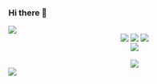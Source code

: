 ### Hi there 👋
<!-- 헤더 -->
<img src="https://capsule-render.vercel.app/api?type=waving&color=timeGradient&text=Welcome%20to%20seunIn's%20GitHub%20👋&animation=twinkling&fontSize=35&fontAlignY=40&fontAlign=70&height=250"/>
<!-- 바디 -->
<div align="center">
	<img src="https://img.shields.io/badge/Java-007396?style=flat&logo=Java&logoColor=white" />
	<img src="https://img.shields.io/badge/HTML5-E34F26?style=flat&logo=HTML5&logoColor=white" />
	<img src="https://img.shields.io/badge/CSS3-1572B6?style=flat&logo=CSS3&logoColor=white" />
</div>
<div align="center">
	<img src="https://github-readme-stats.vercel.app/api/top-langs/?username=hommefatale01@naver.com&layout=compact"><br><br>
	<img src="https://github-readme-stats.vercel.app/api?username=hommefatale01@naver.com&show_icons=true">
</div>
<!-- 풋터 -->
<img src="https://capsule-render.vercel.app/api?type=waving&color=BDBDC8&height=150&section=footer" />
<!--
**hommefatale-1/hommefatale-1** is a ✨ _special_ ✨ repository because its `README.md` (this file) appears on your GitHub profile.

Here are some ideas to get you started:

- 🔭 I’m currently working on ...
- 🌱 I’m currently learning ...
- 👯 I’m looking to collaborate on ...
- 🤔 I’m looking for help with ...
- 💬 Ask me about ...
- 📫 How to reach me: ...
- 😄 Pronouns: ...
- ⚡ Fun fact: ...
-->
